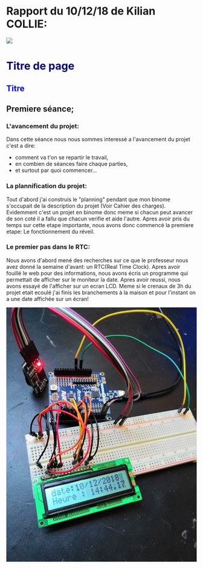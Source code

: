 <h1>
  Rapport du  10/12/18 de Kilian COLLIE:
 </h1>
 
<img src="https://lh3.googleusercontent.com/i5p5qfCi6jCOEdJZbtTNDbd4LNHZtXg5mqx32KyTXSkzRoiwFUgWNd5u9Ed7LjkWKQ=s128" />
<h1 style="color: navy;">Titre de page</h1>
    <h2 style="color: blue;">Titre</h2>

<h2>
Premiere séance;
</h2>
<p>
  
<h3>L'avancement du projet:</h3>  
Dans cette séance nous nous sommes interessé a l'avancement du projet c'est a dire:
<ul>
  <li>comment va t'on se repartir le travail,
  <li>en combien de séances faire chaque parties, 
  <li>et surtout par quoi commencer...
</ul>
<h3>La plannification du projet:</h3>  
Tout d'abord j'ai construis le "planning" pendant que mon binome s'occupait de la description du projet (Voir Cahier des charges).
Evidemment c'est un projet en binome donc meme si chacun peut avancer de son coté il a fallu que chacun verifie et aide l'autre.
Apres avoir pris du temps sur cette etape importante, nous avons donc  commencé la premiere etape: Le fonctionnement du réveil.
<h3>Le premier pas dans le RTC:</h3>  
Nous avons d'abord mené des recherches sur ce que le professeur nous avez donné la semaine d'avant: un RTC(Real Time Clock).
Apres avoir fouillé le web pour des informations, nous avons écris un programme qui permettait de afficher sur le moniteur la date.
Apres avoir reussi, nous avons essayé de l'afficher sur un ecran LCD. Meme si le crenaux de 3h du projet etait ecoulé j'ai finis les branchements à la maison et pour l'instant on a une date affichée sur un écran!
</p>

<img src="Images-import/img1.jpg" alt="voir image 1 dans le fichier img-import"/>
  
 








